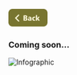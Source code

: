 [<img src="../Buttons/SVG/back.svg" height="35" width="auto"/>](../TEST_README.md/#graphicdesign)
<br>

### Coming soon...

<img width="1530" alt="Infographic" src="https://user-images.githubusercontent.com/90723578/136671701-fc9b75e8-a4a1-4251-8d4a-fcc3476932b3.png">
